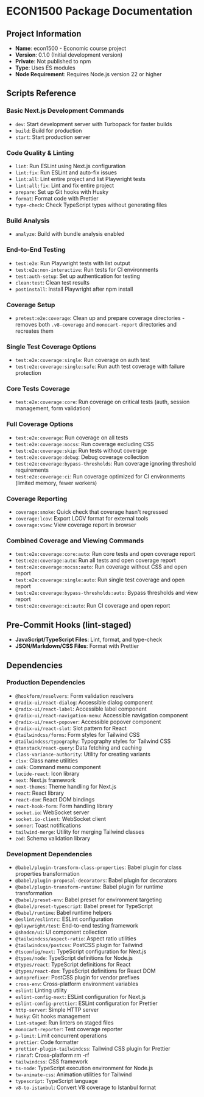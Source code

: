 # ECON1500 Package Documentation

## Project Information

- **Name**: econ1500 - Economic course project
- **Version**: 0.1.0 (Initial development version)
- **Private**: Not published to npm
- **Type**: Uses ES modules
- **Node Requirement**: Requires Node.js version 22 or higher

## Scripts Reference

### Basic Next.js Development Commands

- `dev`: Start development server with Turbopack for faster builds
- `build`: Build for production
- `start`: Start production server

### Code Quality & Linting

- `lint`: Run ESLint using Next.js configuration
- `lint:fix`: Run ESLint and auto-fix issues
- `lint:all`: Lint entire project and list Playwright tests
- `lint:all:fix`: Lint and fix entire project
- `prepare`: Set up Git hooks with Husky
- `format`: Format code with Prettier
- `type-check`: Check TypeScript types without generating files

### Build Analysis

- `analyze`: Build with bundle analysis enabled

### End-to-End Testing

- `test:e2e`: Run Playwright tests with list output
- `test:e2e:non-interactive`: Run tests for CI environments
- `test:auth-setup`: Set up authentication for testing
- `clean:test`: Clean test results
- `postinstall`: Install Playwright after npm install

### Coverage Setup

- `pretest:e2e:coverage`: Clean up and prepare coverage directories - removes both `.v8-coverage` and `monocart-report` directories and recreates them

### Single Test Coverage Options

- `test:e2e:coverage:single`: Run coverage on auth test
- `test:e2e:coverage:single:safe`: Run auth test coverage with failure protection

### Core Tests Coverage

- `test:e2e:coverage:core`: Run coverage on critical tests (auth, session management, form validation)

### Full Coverage Options

- `test:e2e:coverage`: Run coverage on all tests
- `test:e2e:coverage:nocss`: Run coverage excluding CSS
- `test:e2e:coverage:skip`: Run tests without coverage
- `test:e2e:coverage:debug`: Debug coverage collection
- `test:e2e:coverage:bypass-thresholds`: Run coverage ignoring threshold requirements
- `test:e2e:coverage:ci`: Run coverage optimized for CI environments (limited memory, fewer workers)

### Coverage Reporting

- `coverage:smoke`: Quick check that coverage hasn't regressed
- `coverage:lcov`: Export LCOV format for external tools
- `coverage:view`: View coverage report in browser

### Combined Coverage and Viewing Commands

- `test:e2e:coverage:core:auto`: Run core tests and open coverage report
- `test:e2e:coverage:auto`: Run all tests and open coverage report
- `test:e2e:coverage:nocss:auto`: Run coverage without CSS and open report
- `test:e2e:coverage:single:auto`: Run single test coverage and open report
- `test:e2e:coverage:bypass-thresholds:auto`: Bypass thresholds and view report
- `test:e2e:coverage:ci:auto`: Run CI coverage and open report

## Pre-Commit Hooks (lint-staged)

- **JavaScript/TypeScript Files**: Lint, format, and type-check
- **JSON/Markdown/CSS Files**: Format with Prettier

## Dependencies

### Production Dependencies

- `@hookform/resolvers`: Form validation resolvers
- `@radix-ui/react-dialog`: Accessible dialog component
- `@radix-ui/react-label`: Accessible label component
- `@radix-ui/react-navigation-menu`: Accessible navigation component
- `@radix-ui/react-popover`: Accessible popover component
- `@radix-ui/react-slot`: Slot pattern for React
- `@tailwindcss/forms`: Form styles for Tailwind CSS
- `@tailwindcss/typography`: Typography styles for Tailwind CSS
- `@tanstack/react-query`: Data fetching and caching
- `class-variance-authority`: Utility for creating variants
- `clsx`: Class name utilities
- `cmdk`: Command menu component
- `lucide-react`: Icon library
- `next`: Next.js framework
- `next-themes`: Theme handling for Next.js
- `react`: React library
- `react-dom`: React DOM bindings
- `react-hook-form`: Form handling library
- `socket.io`: WebSocket server
- `socket.io-client`: WebSocket client
- `sonner`: Toast notifications
- `tailwind-merge`: Utility for merging Tailwind classes
- `zod`: Schema validation library

### Development Dependencies

- `@babel/plugin-transform-class-properties`: Babel plugin for class properties transformation
- `@babel/plugin-proposal-decorators`: Babel plugin for decorators
- `@babel/plugin-transform-runtime`: Babel plugin for runtime transformation
- `@babel/preset-env`: Babel preset for environment targeting
- `@babel/preset-typescript`: Babel preset for TypeScript
- `@babel/runtime`: Babel runtime helpers
- `@eslint/eslintrc`: ESLint configuration
- `@playwright/test`: End-to-end testing framework
- `@shadcn/ui`: UI component collection
- `@tailwindcss/aspect-ratio`: Aspect ratio utilities
- `@tailwindcss/postcss`: PostCSS plugin for Tailwind
- `@tsconfig/next`: TypeScript configuration for Next.js
- `@types/node`: TypeScript definitions for Node.js
- `@types/react`: TypeScript definitions for React
- `@types/react-dom`: TypeScript definitions for React DOM
- `autoprefixer`: PostCSS plugin for vendor prefixes
- `cross-env`: Cross-platform environment variables
- `eslint`: Linting utility
- `eslint-config-next`: ESLint configuration for Next.js
- `eslint-config-prettier`: ESLint configuration for Prettier
- `http-server`: Simple HTTP server
- `husky`: Git hooks management
- `lint-staged`: Run linters on staged files
- `monocart-reporter`: Test coverage reporter
- `p-limit`: Limit concurrent operations
- `prettier`: Code formatter
- `prettier-plugin-tailwindcss`: Tailwind CSS plugin for Prettier
- `rimraf`: Cross-platform rm -rf
- `tailwindcss`: CSS framework
- `ts-node`: TypeScript execution environment for Node.js
- `tw-animate-css`: Animation utilities for Tailwind
- `typescript`: TypeScript language
- `v8-to-istanbul`: Convert V8 coverage to Istanbul format
